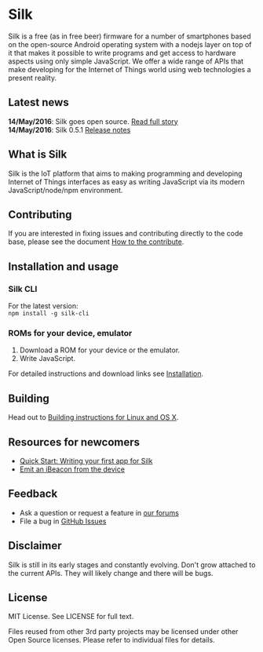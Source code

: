 # Silk

Silk is a free (as in free beer) firmware for a number of smartphones based on the open-source Android operating system with a nodejs layer on top of it that makes it possible to write programs and get access to hardware aspects using only simple JavaScript. We offer a wide range of APIs that make developing for the Internet of Things world using web technologies a present reality.

## Latest news

**14/May/2016**: Silk goes open source. [Read full story](#)<br>
**14/May/2016**: Silk 0.5.1 [Release notes](#)

## What is Silk

Silk is the IoT platform that aims to making programming and developing Internet of Things interfaces as easy as writing JavaScript via its modern JavaScript/node/npm environment.

## Contributing

If you are interested in fixing issues and contributing directly to the code base, please see the document [How to the contribute](CONTRIBUTING.md).

## Installation and usage

### Silk CLI

For the latest version:<br>
`npm install -g silk-cli`

### ROMs for your device, emulator

1. Download a ROM for your device or the emulator.
2. Write JavaScript.

For detailed instructions and download links see [Installation](#).

## Building

Head out to [Building instructions for Linux and OS X](development/build-instructions-linux-osx.md).

## Resources for newcomers

- [Quick Start: Writing your first app for Silk](quick-start.md)
- [Emit an iBeacon from the device](#)

## Feedback

- Ask a question or request a feature in [our forums](#)
- File a bug in [GitHub Issues](#)

## Disclaimer

Silk is still in its early stages and constantly evolving. Don't grow attached to the current APIs. They will likely change and there will be bugs.

## License

MIT License. See LICENSE for full text.

Files reused from other 3rd party projects may be licensed under other Open Source licenses. Please refer to individual files for details.
